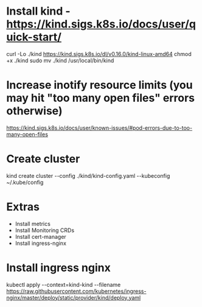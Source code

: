 # Install kind - https://kind.sigs.k8s.io/docs/user/quick-start/

curl -Lo ./kind https://kind.sigs.k8s.io/dl/v0.16.0/kind-linux-amd64
chmod +x ./kind
sudo mv ./kind /usr/local/bin/kind

# Increase inotify resource limits (you may hit "too many open files" errors otherwise)

https://kind.sigs.k8s.io/docs/user/known-issues/#pod-errors-due-to-too-many-open-files

# Create cluster

kind create cluster --config ./kind/kind-config.yaml --kubeconfig ~/.kube/config

# Extras

- Install metrics
- Install Monitoring CRDs
- Install cert-manager
- Install ingress-nginx

# Install ingress nginx

kubectl apply --context=kind-kind --filename https://raw.githubusercontent.com/kubernetes/ingress-nginx/master/deploy/static/provider/kind/deploy.yaml
